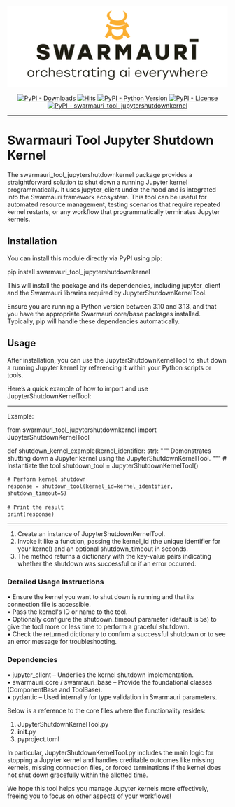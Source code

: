 
![Swarmauri Logo](https://github.com/swarmauri/swarmauri-sdk/blob/3d4d1cfa949399d7019ae9d8f296afba773dfb7f/assets/swarmauri.brand.theme.svg)

<p align="center">
    <a href="https://pypi.org/project/swarmauri_tool_jupytershutdownkernel/">
        <img src="https://img.shields.io/pypi/dm/swarmauri_tool_jupytershutdownkernel" alt="PyPI - Downloads"/></a>
    <a href="https://hits.sh/github.com/swarmauri/swarmauri-sdk/tree/master/pkgs/community/swarmauri_tool_jupytershutdownkernel/">
        <img alt="Hits" src="https://hits.sh/github.com/swarmauri/swarmauri-sdk/tree/master/pkgs/community/swarmauri_tool_jupytershutdownkernel.svg"/></a>
    <a href="https://pypi.org/project/swarmauri_tool_jupytershutdownkernel/">
        <img src="https://img.shields.io/pypi/pyversions/swarmauri_tool_jupytershutdownkernel" alt="PyPI - Python Version"/></a>
    <a href="https://pypi.org/project/swarmauri_tool_jupytershutdownkernel/">
        <img src="https://img.shields.io/pypi/l/swarmauri_tool_jupytershutdownkernel" alt="PyPI - License"/></a>
    <a href="https://pypi.org/project/swarmauri_tool_jupytershutdownkernel/">
        <img src="https://img.shields.io/pypi/v/swarmauri_tool_jupytershutdownkernel?label=swarmauri_tool_jupytershutdownkernel&color=green" alt="PyPI - swarmauri_tool_jupytershutdownkernel"/></a>
</p>

---

# Swarmauri Tool Jupyter Shutdown Kernel

The swarmauri_tool_jupytershutdownkernel package provides a straightforward solution to shut down a running Jupyter kernel programmatically. It uses jupyter_client under the hood and is integrated into the Swarmauri framework ecosystem. This tool can be useful for automated resource management, testing scenarios that require repeated kernel restarts, or any workflow that programmatically terminates Jupyter kernels.

## Installation

You can install this module directly via PyPI using pip:

  pip install swarmauri_tool_jupytershutdownkernel

This will install the package and its dependencies, including jupyter_client and the Swarmauri libraries required by JupyterShutdownKernelTool.

Ensure you are running a Python version between 3.10 and 3.13, and that you have the appropriate Swarmauri core/base packages installed. Typically, pip will handle these dependencies automatically.

## Usage

After installation, you can use the JupyterShutdownKernelTool to shut down a running Jupyter kernel by referencing it within your Python scripts or tools.

Here’s a quick example of how to import and use JupyterShutdownKernelTool:

--------------------------------------------------------------------------------
Example:

from swarmauri_tool_jupytershutdownkernel import JupyterShutdownKernelTool

def shutdown_kernel_example(kernel_identifier: str):
    """
    Demonstrates shutting down a Jupyter kernel using the JupyterShutdownKernelTool.
    """
    # Instantiate the tool
    shutdown_tool = JupyterShutdownKernelTool()

    # Perform kernel shutdown
    response = shutdown_tool(kernel_id=kernel_identifier, shutdown_timeout=5)

    # Print the result
    print(response)
--------------------------------------------------------------------------------

1. Create an instance of JupyterShutdownKernelTool.  
2. Invoke it like a function, passing the kernel_id (the unique identifier for your kernel) and an optional shutdown_timeout in seconds.  
3. The method returns a dictionary with the key-value pairs indicating whether the shutdown was successful or if an error occurred.

### Detailed Usage Instructions

• Ensure the kernel you want to shut down is running and that its connection file is accessible.  
• Pass the kernel's ID or name to the tool.  
• Optionally configure the shutdown_timeout parameter (default is 5s) to give the tool more or less time to perform a graceful shutdown.  
• Check the returned dictionary to confirm a successful shutdown or to see an error message for troubleshooting.

### Dependencies

• jupyter_client – Underlies the kernel shutdown implementation.  
• swarmauri_core / swarmauri_base – Provide the foundational classes (ComponentBase and ToolBase).  
• pydantic – Used internally for type validation in Swarmauri parameters.  

Below is a reference to the core files where the functionality resides:

1. JupyterShutdownKernelTool.py  
2. __init__.py  
3. pyproject.toml  

In particular, JupyterShutdownKernelTool.py includes the main logic for stopping a Jupyter kernel and handles creditable outcomes like missing kernels, missing connection files, or forced terminations if the kernel does not shut down gracefully within the allotted time.

We hope this tool helps you manage Jupyter kernels more effectively, freeing you to focus on other aspects of your workflows!
